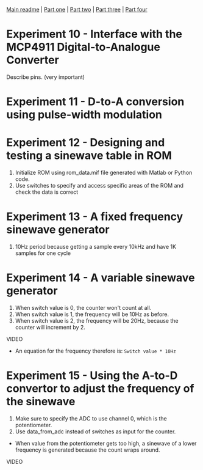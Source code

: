 [Main readme](../readme.MD) | [Part one](../part_1) | [Part two](../part_2) | [Part three](../part_3) | [Part four](../part_4)

# Experiment 10 - Interface with the MCP4911 Digital-to-Analogue Converter

Describe pins. (very important)

# Experiment 11 - D-to-A conversion using pulse-width modulation



# Experiment 12 - Designing and testing a sinewave table in ROM

1. Initialize ROM using rom_data.mif file generated with Matlab or Python code.
2. Use switches to specify and access specific areas of the ROM and check the data is correct

# Experiment 13 - A fixed frequency sinewave generator

1. 10Hz period because getting a sample every 10kHz and have 1K samples for one cycle

# Experiment 14 - A variable sinewave generator

1. When switch value is 0, the counter won't count at all.
2. When switch value is 1, the frequency will be 10Hz as before.
3. When switch value is 2, the frequency will be 20Hz, because the counter will increment by 2.

VIDEO

* An equation for the frequency therefore is: `Switch value * 10Hz`

# Experiment 15 - Using the A-to-D convertor to adjust the frequency of the sinewave

1. Make sure to specify the ADC to use channel 0, which is the potentiometer.
2. Use data_from_adc instead of switches as input for the counter.

* When value from the potentiometer gets too high, a sinewave of a lower frequency is generated because the count wraps around.

VIDEO